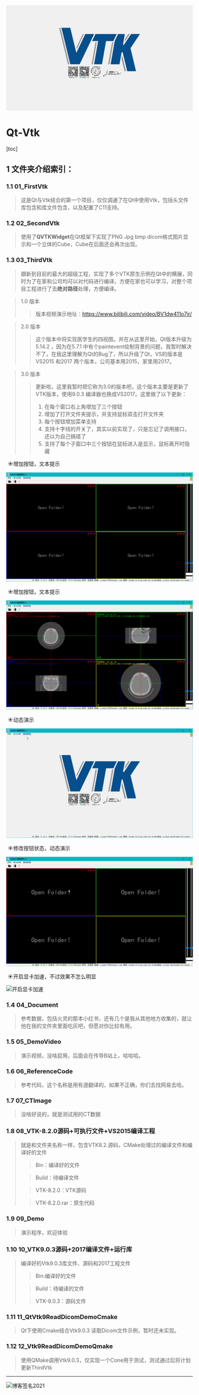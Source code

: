 ![background](https://raw.githubusercontent.com/DreamLife-Jianwei/CSDNResources/master/20210709155203.png)

# Qt-Vtk

[toc]

## 1 文件夹介绍索引：

### 1.1 01_FirstVtk

> 这是Qt与Vtk结合的第一个项目，仅仅调通了在Qt中使用Vtk，包括头文件库包含和库文件包含，以及配置了C11支持。

### 1.2 02_SecondVtk

> 使用了**QVTKWidget**在Qt框架下实现了PNG Jpg bmp dicom格式图片显示和一个立体的Cube，Cube在后面还会再次出现。

### 1.3 03_ThirdVtk

> 跟新到目前的最大的超级工程，实现了多个VTK原生示例在Qt中的横展，同时为了在家和公司均可以对代码进行编译，方便在家也可以学习，对整个项目工程进行了去**绝对路径**处理，方便编译。

> 1.0 版本
>
> > 版本视频演示地址：https://www.bilibili.com/video/BV1dw411o7ir/

> 2.0 版本
>
> > 这个版本中将实现医学生的四视图。并在从这里开始，Qt版本升级为5.14.2 ，因为在5.7.1 中有个paintevent绘制背景的问题，我暂时解决不了，在我这里理解为Qt的Bug了，所以升级了Qt，VS的版本是VS2015 和2017 两个版本，公司基本用2015，家里用2017。

> 3.0 版本
>
> > 更新啦，这里我暂时把它称为3.0的版本吧，这个版本主要是更新了VTK版本，使用9.0.3 编译器也换成VS2017。这里做了以下更新：
> >
> > 1. 在每个窗口右上角增加了三个按钮
> > 2. 增加了打开文件夹提示，并支持鼠标双击打开文件夹
> > 3. 每个按钮增加菜单支持
> > 4. 支持十字线的开关了，其实以前实现了，只是忘记了调用接口，还以为自己搞错了
> > 5. 支持了每个子窗口中三个按钮在鼠标进入是显示，鼠标离开时隐藏

​		☀增加按钮，文本提示

![image-20210810160942220](https://raw.githubusercontent.com/DreamLife-Jianwei/CSDNResources/master/20210810160942.png)

​		☀增加按钮，文本提示

![image-20210810161006881](https://raw.githubusercontent.com/DreamLife-Jianwei/CSDNResources/master/20210810161007.png)

​		☀动态演示

![演示动画](https://raw.githubusercontent.com/DreamLife-Jianwei/CSDNResources/master/20210810161534.gif)

​		☀修改按钮状态，动态演示

![按钮动态显示，十字线开关](https://raw.githubusercontent.com/DreamLife-Jianwei/CSDNResources/master/20210811104651.gif)

​		☀开启显卡加速，不过效果不怎么明显

![开启显卡加速](https://raw.githubusercontent.com/DreamLife-Jianwei/CSDNResources/master/20210813095156.gif)

### 1.4 04_Document

> 参考数据，包括火灵的那本小红书，还有几个是我从其他地方收集的，就让他在我的文件夹里面吃灰吧，但愿对你比较有用。

### 1.5 05_DemoVideo

> 演示视频，没啥屁用，后面会在传导B站上，哈哈哈。

### 1.6 06_ReferenceCode

> 参考代码，这个名称是用有道翻译的，如果不正确，你们去找网易去哈。

### 1.7 07_CTImage

> 没啥好说的，就是测试用的CT数据

### 1.8 08_VTK-8.2.0源码+可执行文件+VS2015编译工程

> 就是和文件夹名称一样，包含VTK8.2.源码，CMake处理过的编译文件和编译好的文件
>
> > Bin：编译好的文件
>
> > Build：待编译文件
>
> > VTK-8.2.0：VTK源码
>
> > VTK-8.2.0.rar：原生代码

### 1.9 09_Demo

> 演示程序，欢迎体验

### 1.10 10_VTK9.0.3源码+2017编译文件+运行库

> 编译好的Vtk9.0.3库文件、源码和2017工程文件
>
> > Bin:编译好的文件
>
> > Build：待编译的文件
>
> > VTK-9.0.3：源码文件

### 1.11 11_QtVtk9ReadDicomDemoCmake

> Qt下使用Cmake结合Vtk9.0.3 读取Dicom文件示例，暂时还未实现。

### 1.12 12_Vtk9ReadDicomDemoQmake

> 使用QMake调用Vtk9.0.3，仅实现一个Cone用于测试，测试通过后将计划更新ThirdVtk



---

![博客签名2021](https://img-blog.csdnimg.cn/20210314131118350.gif#pic_center)

